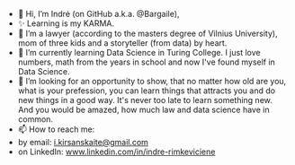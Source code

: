 - 👋 Hi, I’m Indrė (on GitHub a.k.a. @Bargaile),
- ✨ Learning is my KARMA.
- 👀 I’m a lawyer (according to the masters degree of Vilnius University), mom of three kids and a storyteller (from data) by heart. 
- 🌱 I’m currently learning Data Science in Turing College. I just love numbers, math from the years in school and now I've found myself in Data Science. 
- 💞️ I’m looking for an opportunity to show, that no matter how old are you, what is your prefession, you can learn things that attracts you and do new things in a good way. It's never too late to learn something new. And you would be amazed, how much law and data science have in common.
- 📫 How to reach me: 
- by email: i.kirsanskaite@gmail.com
- on LinkedIn: www.linkedin.com/in/indre-rimkeviciene

<!---
Bargaile/Bargaile is a ✨ special ✨ repository because its `README.md` (this file) appears on your GitHub profile.
You can click the Preview link to take a look at your changes.
--->
